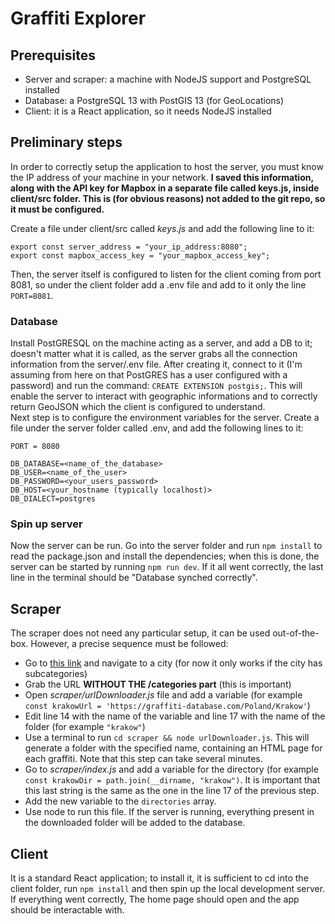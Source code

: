 # Graffiti Explorer

## Prerequisites

- Server and scraper: a machine with NodeJS support and PostgreSQL installed
- Database: a PostgreSQL 13 with PostGIS 13 (for GeoLocations)
- Client: it is a React application, so it needs NodeJS installed

## Preliminary steps

In order to correctly setup the application to host the server, you must know the IP address of your machine in your network.
**I saved this information, along with the API key for Mapbox in a separate file called keys.js, inside client/src folder. This is (for obvious reasons) not added to the git repo, so it must be configured.**

Create a file under client/src called _keys.js_ and add the following line to it:

```
export const server_address = "your_ip_address:8080";
export const mapbox_access_key = "your_mapbox_access_key";
```

Then, the server itself is configured to listen for the client coming from port 8081, so under the client folder add a .env file and add to it only the line `PORT=8081`.

### Database

Install PostGRESQL on the machine acting as a server, and add a DB to it; doesn't matter what it is called, as the server grabs all the connection information from the server/.env file.
After creating it, connect to it (I'm assuming from here on that PostGRES has a user configured with a password) and run the command: `CREATE EXTENSION postgis;`. This will enable the server to interact with geographic informations and to correctly return GeoJSON which the client is configured to understand.  
Next step is to configure the environment variables for the server. Create a file under the server folder called .env, and add the following lines to it:

```
PORT = 8080

DB_DATABASE=<name_of_the_database>
DB_USER=<name_of_the_user>
DB_PASSWORD=<your_users_password>
DB_HOST=<your_hostname (typically localhost)>
DB_DIALECT=postgres
```

### Spin up server

Now the server can be run. Go into the server folder and run `npm install` to read the package.json and install the dependencies; when this is done, the server can be started by running `npm run dev`. If it all went correctly, the last line in the terminal should be "Database synched correctly".

## Scraper

The scraper does not need any particular setup, it can be used out-of-the-box. However, a precise sequence must be followed:

- Go to [this link](graffiti-database.com/countries) and navigate to a city (for now it only works if the city has subcategories)
- Grab the URL **WITHOUT THE /categories part** (this is important)
- Open _scraper/urlDownloader.js_ file and add a variable (for example `const krakowUrl = 'https://graffiti-database.com/Poland/Krakow'`)
- Edit line 14 with the name of the variable and line 17 with the name of the folder (for example `"krakow"`)
- Use a terminal to run `cd scraper && node urlDownloader.js`. This will generate a folder with the specified name, containing an HTML page for each graffiti. Note that this step can take several minutes.
- Go to _scraper/index.js_ and add a variable for the directory (for example `const krakowDir = path.join(__dirname, "krakow")`. It is important that this last string is the same as the one in the line 17 of the previous step.
- Add the new variable to the `directories` array.
- Use node to run this file. If the server is running, everything present in the downloaded folder will be added to the database.

## Client

It is a standard React application; to install it, it is sufficient to cd into the client folder, run `npm install` and then spin up the local development server. If everything went correctly, The home page should open and the app should be interactable with.

